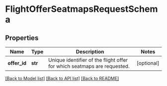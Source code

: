 # FlightOfferSeatmapsRequestSchema

## Properties
Name | Type | Description | Notes
------------ | ------------- | ------------- | -------------
**offer_id** | **str** | Unique identifier of the flight offer for which seatmaps are requested. | [optional] 

[[Back to Model list]](../README.md#documentation-for-models) [[Back to API list]](../README.md#documentation-for-api-endpoints) [[Back to README]](../README.md)

